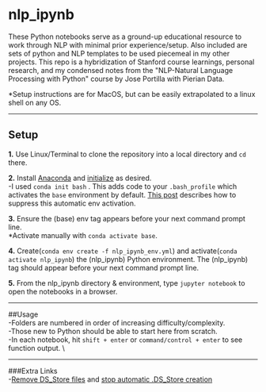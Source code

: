# nlp_ipynb
These Python notebooks serve as a ground-up educational resource to work through NLP with minimal prior experience/setup. Also included are sets of python and NLP templates to be used piecemeal in my other projects. This repo is a hybridization of Stanford course learnings, personal research, and my condensed notes from the "NLP-Natural Language Processing with Python" course by Jose Portilla with Pierian Data.

*Setup instructions are for MacOS, but can be easily extrapolated to a linux shell on any OS.

---

## Setup
**1.** Use Linux/Terminal to clone the repository into a local directory and `cd` there.

**2.** Install [Anaconda](https://www.anaconda.com/download) and [initialize](https://docs.conda.io/projects/conda/en/latest/commands/init.html) as desired. \
-I used `conda init bash` . This adds code to your `.bash_profile` which activates the `base` environment by default. [This post](https://stackoverflow.com/questions/54429210/how-do-i-prevent-conda-from-activating-the-base-environment-by-default) describes how to suppress this automatic env activation.

**3.** Ensure the (base) env tag appears before your next command prompt line. \
*Activate manually with `conda activate base`.

**4.** Create(`conda env create -f nlp_ipynb_env.yml`) and activate(`conda activate nlp_ipynb`) the (nlp_ipynb) Python environment. The (nlp_ipynb) tag should appear before your next command prompt line.

**5.** From the nlp_ipynb directory & environment, type `jupyter notebook` to open the notebooks in a browser.

---

##Usage \
-Folders are numbered in order of increasing difficulty/complexity. \
-Those new to Python should be able to start here from scratch. \
-In each notebook, hit `shift + enter` or `command/control + enter` to see function output. \



---
###Extra Links \
-[Remove DS_Store files](https://stackoverflow.com/questions/107701/how-can-i-remove-ds-store-files-from-a-git-repository) and [stop automatic .DS_Store creation](https://buildthis.com/ds_store-files-and-why-you-should-know-about-them/)
